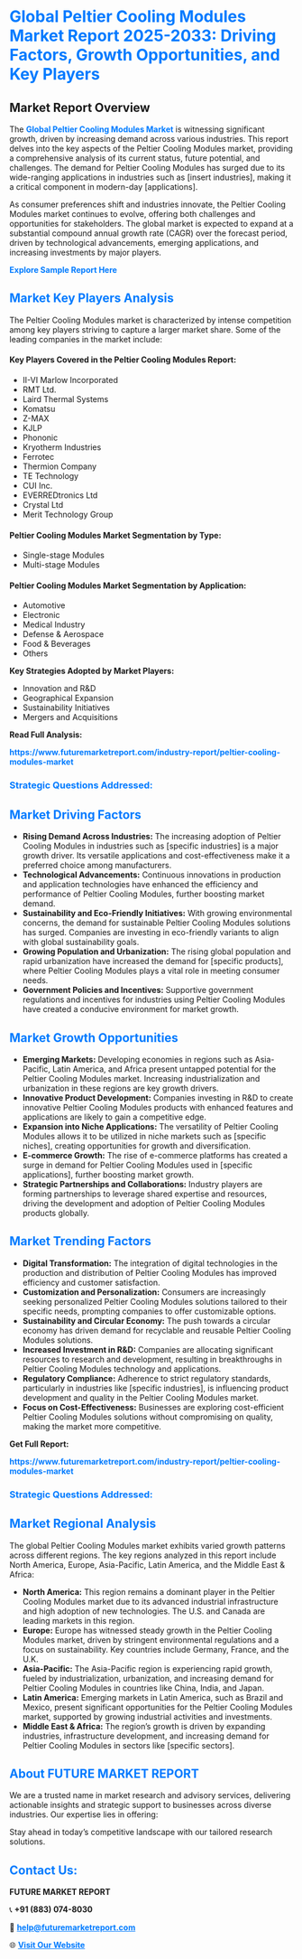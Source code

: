 <h1 style="color: #007BFF;">Global Peltier Cooling Modules Market Report 2025-2033: Driving Factors, Growth Opportunities, and Key Players</h1>

<section id="overview">
<h2>Market Report Overview</h2>
<p>The <a href="https://www.futuremarketreport.com/industry-report/peltier-cooling-modules-market" style="color: #007BFF; text-decoration: none;"><strong>Global Peltier Cooling Modules Market</strong></a> is witnessing significant growth, driven by increasing demand across various industries. This report delves into the key aspects of the Peltier Cooling Modules market, providing a comprehensive analysis of its current status, future potential, and challenges. The demand for Peltier Cooling Modules has surged due to its wide-ranging applications in industries such as [insert industries], making it a critical component in modern-day [applications].</p>
<p>As consumer preferences shift and industries innovate, the Peltier Cooling Modules market continues to evolve, offering both challenges and opportunities for stakeholders. The global market is expected to expand at a substantial compound annual growth rate (CAGR) over the forecast period, driven by technological advancements, emerging applications, and increasing investments by major players.</p>
</section>

<section id="overview">
<p><a href="https://www.futuremarketreport.com/request-sample/reportId=75255" style="color: #007BFF; text-decoration: none;"><strong>Explore Sample Report Here</strong></a></p>
</section>

<section id="key-players">
<h2 style="color: #007BFF;">Market Key Players Analysis</h2>
<p>The Peltier Cooling Modules market is characterized by intense competition among key players striving to capture a larger market share. Some of the leading companies in the market include:</p>
<h4>Key Players Covered in the Peltier Cooling Modules Report:</h4>
<ul><li>II-VI Marlow Incorporated</li><li>RMT Ltd.</li><li>Laird Thermal Systems</li><li>Komatsu</li><li>Z-MAX</li><li>KJLP</li><li>Phononic</li><li>Kryotherm Industries</li><li>Ferrotec</li><li>Thermion Company</li><li>TE Technology</li><li>CUI Inc.</li><li>EVERREDtronics Ltd</li><li>Crystal Ltd</li><li>Merit Technology Group</li></ul>
<h4>Peltier Cooling Modules Market Segmentation by Type:</h4>
<ul><li>Single-stage Modules</li><li>Multi-stage Modules</li></ul>

<h4>Peltier Cooling Modules Market Segmentation by Application:</h4>
<ul><li>Automotive</li><li>Electronic</li><li>Medical Industry</li><li>Defense &amp; Aerospace</li><li>Food &amp; Beverages</li><li>Others</li></ul>
<p><strong>Key Strategies Adopted by Market Players:</strong></p>
<ul>
<li>Innovation and R&D</li>
<li>Geographical Expansion</li>
<li>Sustainability Initiatives</li>
<li>Mergers and Acquisitions</li>
</ul>
</section>

<section>
<p><strong>Read Full Analysis: </strong></p><a href="https://www.futuremarketreport.com/industry-report/peltier-cooling-modules-market" style="color: #007BFF; text-decoration: none;"><strong>https://www.futuremarketreport.com/industry-report/peltier-cooling-modules-market</strong></a>
<h3 style="color: #007BFF;">Strategic Questions Addressed:</h3>
</section>

<section id="driving-factors">
<h2 style="color: #007BFF;">Market Driving Factors</h2>
<ul>
<li><strong>Rising Demand Across Industries:</strong> The increasing adoption of Peltier Cooling Modules in industries such as [specific industries] is a major growth driver. Its versatile applications and cost-effectiveness make it a preferred choice among manufacturers.</li>
<li><strong>Technological Advancements:</strong> Continuous innovations in production and application technologies have enhanced the efficiency and performance of Peltier Cooling Modules, further boosting market demand.</li>
<li><strong>Sustainability and Eco-Friendly Initiatives:</strong> With growing environmental concerns, the demand for sustainable Peltier Cooling Modules solutions has surged. Companies are investing in eco-friendly variants to align with global sustainability goals.</li>
<li><strong>Growing Population and Urbanization:</strong> The rising global population and rapid urbanization have increased the demand for [specific products], where Peltier Cooling Modules plays a vital role in meeting consumer needs.</li>
<li><strong>Government Policies and Incentives:</strong> Supportive government regulations and incentives for industries using Peltier Cooling Modules have created a conducive environment for market growth.</li>
</ul>
</section>

<section id="growth-opportunities">
<h2 style="color: #007BFF;">Market Growth Opportunities</h2>
<ul>
<li><strong>Emerging Markets:</strong> Developing economies in regions such as Asia-Pacific, Latin America, and Africa present untapped potential for the Peltier Cooling Modules market. Increasing industrialization and urbanization in these regions are key growth drivers.</li>
<li><strong>Innovative Product Development:</strong> Companies investing in R&D to create innovative Peltier Cooling Modules products with enhanced features and applications are likely to gain a competitive edge.</li>
<li><strong>Expansion into Niche Applications:</strong> The versatility of Peltier Cooling Modules allows it to be utilized in niche markets such as [specific niches], creating opportunities for growth and diversification.</li>
<li><strong>E-commerce Growth:</strong> The rise of e-commerce platforms has created a surge in demand for Peltier Cooling Modules used in [specific applications], further boosting market growth.</li>
<li><strong>Strategic Partnerships and Collaborations:</strong> Industry players are forming partnerships to leverage shared expertise and resources, driving the development and adoption of Peltier Cooling Modules products globally.</li>
</ul>
</section>

<section id="trending-factors">
<h2 style="color: #007BFF;">Market Trending Factors</h2>
<ul>
<li><strong>Digital Transformation:</strong> The integration of digital technologies in the production and distribution of Peltier Cooling Modules has improved efficiency and customer satisfaction.</li>
<li><strong>Customization and Personalization:</strong> Consumers are increasingly seeking personalized Peltier Cooling Modules solutions tailored to their specific needs, prompting companies to offer customizable options.</li>
<li><strong>Sustainability and Circular Economy:</strong> The push towards a circular economy has driven demand for recyclable and reusable Peltier Cooling Modules solutions.</li>
<li><strong>Increased Investment in R&D:</strong> Companies are allocating significant resources to research and development, resulting in breakthroughs in Peltier Cooling Modules technology and applications.</li>
<li><strong>Regulatory Compliance:</strong> Adherence to strict regulatory standards, particularly in industries like [specific industries], is influencing product development and quality in the Peltier Cooling Modules market.</li>
<li><strong>Focus on Cost-Effectiveness:</strong> Businesses are exploring cost-efficient Peltier Cooling Modules solutions without compromising on quality, making the market more competitive.</li>
</ul>
</section>

<section>
<p><strong>Get Full Report: </strong></p><a href="https://www.futuremarketreport.com/industry-report/peltier-cooling-modules-market" style="color: #007BFF; text-decoration: none;"><strong>https://www.futuremarketreport.com/industry-report/peltier-cooling-modules-market</strong></a>
<h3 style="color: #007BFF;">Strategic Questions Addressed:</h3>
</section>


<section id="regional-analysis">
<h2 style="color: #007BFF;">Market Regional Analysis</h2>
<p>The global Peltier Cooling Modules market exhibits varied growth patterns across different regions. The key regions analyzed in this report include North America, Europe, Asia-Pacific, Latin America, and the Middle East & Africa:</p>
<ul>
<li><strong>North America:</strong> This region remains a dominant player in the Peltier Cooling Modules market due to its advanced industrial infrastructure and high adoption of new technologies. The U.S. and Canada are leading markets in this region.</li>
<li><strong>Europe:</strong> Europe has witnessed steady growth in the Peltier Cooling Modules market, driven by stringent environmental regulations and a focus on sustainability. Key countries include Germany, France, and the U.K.</li>
<li><strong>Asia-Pacific:</strong> The Asia-Pacific region is experiencing rapid growth, fueled by industrialization, urbanization, and increasing demand for Peltier Cooling Modules in countries like China, India, and Japan.</li>
<li><strong>Latin America:</strong> Emerging markets in Latin America, such as Brazil and Mexico, present significant opportunities for the Peltier Cooling Modules market, supported by growing industrial activities and investments.</li>
<li><strong>Middle East & Africa:</strong> The region’s growth is driven by expanding industries, infrastructure development, and increasing demand for Peltier Cooling Modules in sectors like [specific sectors].</li>
</ul>
</section>

<footer>
<h2 style="color: #007BFF;">About FUTURE MARKET REPORT</h2>
<p>We are a trusted name in market research and advisory services, delivering actionable insights and strategic support to businesses across diverse industries. Our expertise lies in offering:</p>

<p>Stay ahead in today’s competitive landscape with our tailored research solutions.</p>

<h2 style="color: #007BFF;">Contact Us:</h2>
<p><strong>FUTURE MARKET REPORT</strong></p>
<p>📞 <strong>+91 (883) 074-8030</strong></p>
<p>📧 <strong><a href="mailto:help@futuremarketreport.com" style="color: #007BFF;">help@futuremarketreport.com</a></strong></p>
<p>🌐 <strong><a href="https://www.futuremarketreport.com/" style="color: #007BFF;">Visit Our Website</a></strong></p>
</footer>